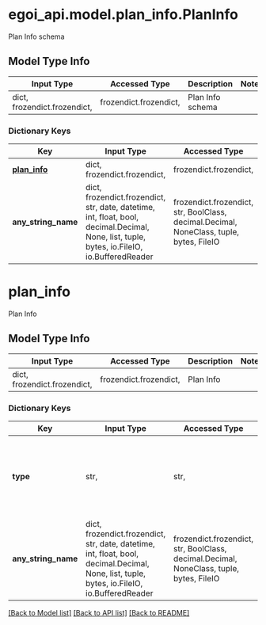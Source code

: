 # egoi_api.model.plan_info.PlanInfo

Plan Info schema

## Model Type Info
Input Type | Accessed Type | Description | Notes
------------ | ------------- | ------------- | -------------
dict, frozendict.frozendict,  | frozendict.frozendict,  | Plan Info schema | 

### Dictionary Keys
Key | Input Type | Accessed Type | Description | Notes
------------ | ------------- | ------------- | ------------- | -------------
**[plan_info](#plan_info)** | dict, frozendict.frozendict,  | frozendict.frozendict,  | Plan Info | [optional] 
**any_string_name** | dict, frozendict.frozendict, str, date, datetime, int, float, bool, decimal.Decimal, None, list, tuple, bytes, io.FileIO, io.BufferedReader | frozendict.frozendict, str, BoolClass, decimal.Decimal, NoneClass, tuple, bytes, FileIO | any string name can be used but the value must be the correct type | [optional]

# plan_info

Plan Info

## Model Type Info
Input Type | Accessed Type | Description | Notes
------------ | ------------- | ------------- | -------------
dict, frozendict.frozendict,  | frozendict.frozendict,  | Plan Info | 

### Dictionary Keys
Key | Input Type | Accessed Type | Description | Notes
------------ | ------------- | ------------- | ------------- | -------------
**type** | str,  | str,  | Return free if the plan in use is free and paid otherwise. | [optional] must be one of ["enterprise", "free", "pro", "starter", "trial", "base", ] 
**any_string_name** | dict, frozendict.frozendict, str, date, datetime, int, float, bool, decimal.Decimal, None, list, tuple, bytes, io.FileIO, io.BufferedReader | frozendict.frozendict, str, BoolClass, decimal.Decimal, NoneClass, tuple, bytes, FileIO | any string name can be used but the value must be the correct type | [optional]

[[Back to Model list]](../../README.md#documentation-for-models) [[Back to API list]](../../README.md#documentation-for-api-endpoints) [[Back to README]](../../README.md)


